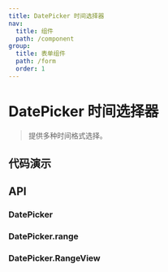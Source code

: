 ```yaml
---
title: DatePicker 时间选择器
nav:
  title: 组件
  path: /component
group:
  title: 表单组件
  path: /form
  order: 1
---
```


# DatePicker 时间选择器

> 提供多种时间格式选择。

## 代码演示

<code src="./__fixtures__/single.tsx"></code>

<code src="./__fixtures__/range-view.tsx"></code>

<code src="./__fixtures__/range.tsx"></code>

## API

### DatePicker

<API hideTitle src="./date-picker-single-method.tsx"></API>

### DatePicker.range

<API hideTitle src="./date-picker-range-method.tsx"></API>

### DatePicker.RangeView

<API hideTitle src="./date-picker-range-view.tsx"></API>
